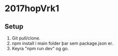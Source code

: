 # 2017hopVrk1
## Setup
1. Git pull/clone.
2. npm install í main folder þar sem package.json er.
3. Keyra "npm run dev" og go.